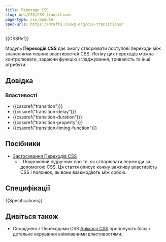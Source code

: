 ```yaml
---
title: Переходи CSS
slug: Web/CSS/CSS_transitions
page-type: css-module
spec-urls: https://drafts.csswg.org/css-transitions/
---
```


{{CSSRef}}

Модуль **Переходів CSS** дає змогу створювати поступові переходи між значеннями певних властивостей CSS. Логіку цих переходів можна контролювати, задаючи функцію згладжування, тривалість та інші атрибути.

## Довідка

### Властивості

- {{cssxref("transition")}}
- {{cssxref("transition-delay")}}
- {{cssxref("transition-duration")}}
- {{cssxref("transition-property")}}
- {{cssxref("transition-timing-function")}}

## Посібники

- [Застосування Переходів CSS](/uk/docs/Web/CSS/CSS_transitions/Using_CSS_transitions)
  - : Покроковий підручник про те, як створювати переходи за допомогою CSS. Ця стаття описує кожну важливу властивість CSS і пояснює, як вони взаємодіють між собою.

## Специфікації

{{Specifications}}

## Дивіться також

- Споріднені з Переходами CSS [Анімації CSS](/uk/docs/Web/CSS/CSS_animations) пропонують більш детальне керування анімованими властивостями.
